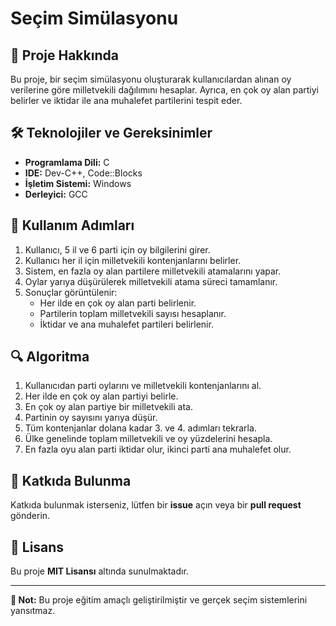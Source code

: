 # Seçim Simülasyonu

## 📌 Proje Hakkında
Bu proje, bir seçim simülasyonu oluşturarak kullanıcılardan alınan oy verilerine göre milletvekili dağılımını hesaplar. Ayrıca, en çok oy alan partiyi belirler ve iktidar ile ana muhalefet partilerini tespit eder.

## 🛠️ Teknolojiler ve Gereksinimler
- **Programlama Dili:** C
- **IDE:** Dev-C++, Code::Blocks
- **İşletim Sistemi:** Windows
- **Derleyici:** GCC


## 📖 Kullanım Adımları
1. Kullanıcı, 5 il ve 6 parti için oy bilgilerini girer.
2. Kullanıcı her il için milletvekili kontenjanlarını belirler.
3. Sistem, en fazla oy alan partilere milletvekili atamalarını yapar.
4. Oylar yarıya düşürülerek milletvekili atama süreci tamamlanır.
5. Sonuçlar görüntülenir:
   - Her ilde en çok oy alan parti belirlenir.
   - Partilerin toplam milletvekili sayısı hesaplanır.
   - İktidar ve ana muhalefet partileri belirlenir.

## 🔍 Algoritma
1. Kullanıcıdan parti oylarını ve milletvekili kontenjanlarını al.
2. Her ilde en çok oy alan partiyi belirle.
3. En çok oy alan partiye bir milletvekili ata.
4. Partinin oy sayısını yarıya düşür.
5. Tüm kontenjanlar dolana kadar 3. ve 4. adımları tekrarla.
6. Ülke genelinde toplam milletvekili ve oy yüzdelerini hesapla.
7. En fazla oyu alan parti iktidar olur, ikinci parti ana muhalefet olur.

## 🤝 Katkıda Bulunma
Katkıda bulunmak isterseniz, lütfen bir **issue** açın veya bir **pull request** gönderin.

## 📜 Lisans
Bu proje **MIT Lisansı** altında sunulmaktadır.

---
**📌 Not:** Bu proje eğitim amaçlı geliştirilmiştir ve gerçek seçim sistemlerini yansıtmaz.

